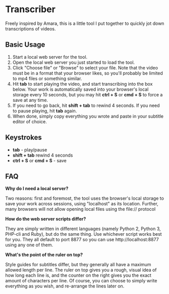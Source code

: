 # Transcriber

Freely inspired by Amara, this is a little tool I put together to quickly jot down transcriptions of videos.

## Basic Usage

1. Start a local web server for the tool.
2. Open the local web server you just started to load the tool.
3. Click "Choose file" or "Browse" to select your file. Note that the video must be in a format that your browser likes, so you'll probably be limited to mp4 files or something similar.
4. Hit **tab** to start playing the video, and start transcribing into the box below. Your work is automatically saved into your browser's local storage every 10 seconds, but you may hit **ctrl + S** or **cmd + S** to force a save at any time.
5. If you need to go back, hit **shift + tab** to rewind 4 seconds. If you need to pause playing, hit **tab** again.
6. When done, simply copy everything you wrote and paste in your subtitle editor of choice.

## Keystrokes

- **tab** - play/pause
- **shift + tab** rewind 4 seconds
- **ctrl + S** or **cmd + S** - save

## FAQ

**Why do I need a local server?**

Two reasons: first and foremost, the tool uses the browser's local storage to save your work across sessions, using "localhost" as its location. Further, many browsers will not allow opening local files using the file:// protocol

**How do the web server scripts differ?**

They are simply written in different languages (namely Python 2, Python 3, PHP-cli and Ruby), but do the same thing. Use whichever script works best for you. They all default to port 8877 so you can use http://localhost:8877 using any one of them.

**What's the point of the ruler on top?**

Style guides for subtitles differ, but they generally all have a maximum allowed length per line. The ruler on top gives you a rough, visual idea of how long each line is, and the counter on the right gives you the exact amount of characters per line. Of course, you can choose to simply write everything as you wish, and re-arrange the lines later on.